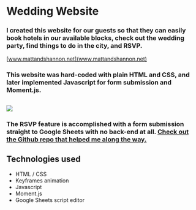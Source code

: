 # Wedding Website

### I created this website for our guests so that they can easily book hotels in our available blocks, check out the wedding party, find things to do in the city, and RSVP.

[www.mattandshannon.net](www.mattandshannon.net)

### This website was hard-coded with plain HTML and CSS, and later implemented Javascript for form submission and Moment.js.

![](wedding-gif.gif)
---
### The RSVP feature is accomplished with a form submission straight to Google Sheets with no back-end at all. [Check out the Github repo that helped me along the way.](https://github.com/dwyl/learn-to-send-email-via-google-script-html-no-server)

## Technologies used
- HTML / CSS
- Keyframes animation
- Javascript
- Moment.js
- Google Sheets script editor
